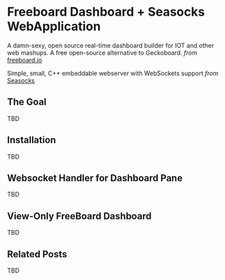 # Freeboard Dashboard + Seasocks WebApplication

A damn-sexy, open source real-time dashboard builder for IOT and other web mashups. A free open-source alternative to Geckoboard. _from_ [freeboard.io](http://freeboard.io) 

Simple, small, C++ embeddable webserver with WebSockets support _from_ [Seasocks](https://github.com/mattgodbolt/seasocks)

## The Goal

TBD

## Installation

TBD

## Websocket Handler for Dashboard Pane

TBD

## View-Only FreeBoard Dashboard

TBD

## Related Posts

TBD
